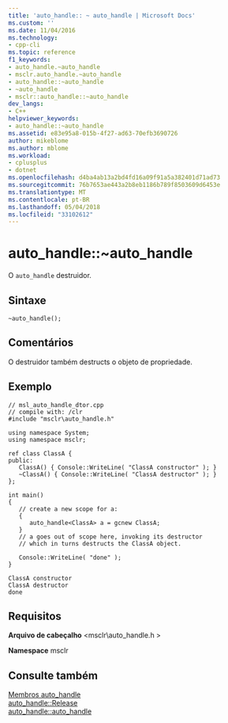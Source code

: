 ```yaml
---
title: 'auto_handle:: ~ auto_handle | Microsoft Docs'
ms.custom: ''
ms.date: 11/04/2016
ms.technology:
- cpp-cli
ms.topic: reference
f1_keywords:
- auto_handle.~auto_handle
- msclr.auto_handle.~auto_handle
- auto_handle::~auto_handle
- ~auto_handle
- msclr::auto_handle::~auto_handle
dev_langs:
- C++
helpviewer_keywords:
- auto_handle::~auto_handle
ms.assetid: e83e95a8-015b-4f27-ad63-70efb3690726
author: mikeblome
ms.author: mblome
ms.workload:
- cplusplus
- dotnet
ms.openlocfilehash: d4ba4ab13a2bd4fd16a09f91a5a382401d71ad73
ms.sourcegitcommit: 76b7653ae443a2b8eb1186b789f8503609d6453e
ms.translationtype: MT
ms.contentlocale: pt-BR
ms.lasthandoff: 05/04/2018
ms.locfileid: "33102612"
---
```

# <a name="autohandleautohandle"></a>auto_handle::~auto_handle
O `auto_handle` destruidor.  
  
## <a name="syntax"></a>Sintaxe  
  
```  
~auto_handle();  
```  
  
## <a name="remarks"></a>Comentários  
 O destruidor também destructs o objeto de propriedade.  
  
## <a name="example"></a>Exemplo  
  
```  
// msl_auto_handle_dtor.cpp  
// compile with: /clr  
#include "msclr\auto_handle.h"  
  
using namespace System;  
using namespace msclr;  
  
ref class ClassA {  
public:  
   ClassA() { Console::WriteLine( "ClassA constructor" ); }  
   ~ClassA() { Console::WriteLine( "ClassA destructor" ); }  
};  
  
int main()  
{  
   // create a new scope for a:  
   {  
      auto_handle<ClassA> a = gcnew ClassA;  
   }  
   // a goes out of scope here, invoking its destructor  
   // which in turns destructs the ClassA object.  
  
   Console::WriteLine( "done" );  
}  
```  
  
```Output  
ClassA constructor  
ClassA destructor  
done  
```  
  
## <a name="requirements"></a>Requisitos  
 **Arquivo de cabeçalho** \<msclr\auto_handle.h >  
  
 **Namespace** msclr  
  
## <a name="see-also"></a>Consulte também  
 [Membros auto_handle](../dotnet/auto-handle-members.md)   
 [auto_handle::Release](../dotnet/auto-handle-release.md)   
 [auto_handle::auto_handle](../dotnet/auto-handle-auto-handle.md)